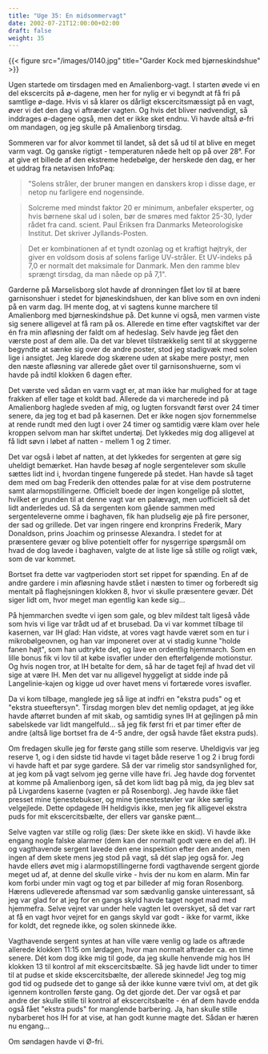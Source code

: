 ```yaml
---
title: "Uge 35: En midsommervagt"
date: 2002-07-21T12:00:00+02:00
draft: false
weight: 35
---
```


{{< figure src="/images/0140.jpg" title="Garder Kock med bjørneskindshue" >}}

Ugen startede om tirsdagen med en Amalienborg-vagt. I starten øvede vi en del ekscercits på ø-dagene, men her for nylig er vi begyndt at få fri på samtlige ø-dage. Hvis vi så klarer os dårligt ekscercitsmæssigt på en vagt, øver vi det den dag vi aftræder vagten. Og hvis det bliver nødvendigt, så inddrages ø-dagene også, men det er ikke sket endnu. Vi havde altså ø-fri om mandagen, og jeg skulle på Amalienborg tirsdag.

Sommeren var for alvor kommet til landet, så det så ud til at blive en meget varm vagt. Og ganske rigtigt - temperaturen nåede helt op på over 28°. For at give et billede af den ekstreme hedebølge, der herskede den dag, er her et uddrag fra netavisen InfoPaq:

> "Solens stråler, der bruner mangen en danskers krop i disse dage, er netop nu farligere end nogensinde.

> Solcreme med mindst faktor 20 er minimum, anbefaler eksperter,
og hvis børnene skal ud i solen, bør de smøres med faktor 25-30, lyder rådet fra
cand. scient. Paul Eriksen fra Danmarks Meteorologiske Institut.
> Det skriver Jyllands-Posten.

> Det er kombinationen af et tyndt ozonlag og et kraftigt højtryk, der giver en voldsom dosis af solens farlige UV-stråler. Et UV-indeks på 7,0 er normalt det maksimale for Danmark. Men den ramme blev sprængt tirsdag, da man nåede op på 7,1".

Garderne på Marselisborg slot havde af dronningen fået lov til at bære garnisonshuer i stedet for bjøneskindshuen, der kan blive som en ovn indeni på en varm dag. IH mente dog, at vi sagtens kunne marchere til Amalienborg med bjørneskindshue på. Det kunne vi også, men varmen viste sig senere alligevel at få ram på os. Allerede en time efter vagtskiftet var der én fra min afløsning der faldt om af hedeslag. Selv havde jeg fået den værste post af dem alle. Da det var blevet tilstrækkelig sent til at skyggerne begyndte at sænke sig over de andre poster, stod jeg stadigvæk med solen lige i ansigtet. Jeg klarede dog skærene uden at skabe mere postyr, men den næste afløsning var allerede gået over til garnisonshuerne, som vi havde på indtil klokken 6 dagen efter.

Det værste ved sådan en varm vagt er, at man ikke har mulighed for at tage frakken af eller tage et koldt bad. Allerede da vi marcherede ind på Amalienborg haglede sveden af mig, og lugten forsvandt først over 24 timer senere, da jeg tog et bad på kasernen. Det er ikke nogen sjov fornemmelse at rende rundt med den lugt i over 24 timer og samtidig være klam over hele kroppen selvom man har skiftet undertøj. Det lykkedes mig dog alligevel at få lidt søvn i løbet af natten - mellem 1 og 2 timer.

Det var også i løbet af natten, at det lykkedes for sergenten at gøre sig uheldigt bemærket. Han havde besøg af nogle sergentelever som skulle sættes lidt ind i, hvordan tingene fungerede på stedet. Han havde så taget dem med om bag Frederik den ottendes palæ for at vise dem postruterne samt alarmopstillingerne. Officielt boede der ingen kongelige på slottet, hvilket er grunden til at denne vagt var en palævagt, men uofficielt så det lidt anderledes ud. Så da sergenten kom gående sammen med sergenteleverne omme i baghaven, fik han pludselig øje på fire personer, der sad og grillede. Det var ingen ringere end kronprins Frederik, Mary Donaldson, prins Joachim og prinsesse Alexandra. I stedet for at præsentere gevær og blive potentielt offer for nysgerrige spørgsmål om hvad de dog lavede i baghaven, valgte de at liste lige så stille og roligt væk, som de var kommet.

Bortset fra dette var vagtperioden stort set rippet for spænding. En af de andre gardere i min afløsning havde stået i næsten to timer og forberedt sig mentalt på flaghejsningen klokken 8, hvor vi skulle præsentere gevær. Dét siger lidt om, hvor meget man egentlig kan kede sig...

På hjemmarchen svedte vi igen som gale, og blev mildest talt ligeså våde som hvis vi lige var trådt ud af et brusebad. Da vi var kommet tilbage til kasernen, var IH glad: Han vidste, at vores vagt havde været som en tur i mikrobølgeovnen, og han var imponeret over at vi stadig kunne "holde fanen højt", som han udtrykte det, og lave en ordentlig hjemmarch. Som en lille bonus fik vi lov til at købe isvafler under den efterfølgende motionstur. Og hvis nogen tror, at IH betalte for dem, så har de taget fejl af hvad det vil sige at være IH. Men det var nu alligevel hyggeligt at sidde inde på Langelinie-kajen og kigge ud over havet mens vi fortærede vores isvafler.

Da vi kom tilbage, manglede jeg så lige at indfri en "ekstra puds" og et "ekstra stueeftersyn". Tirsdag morgen blev det nemlig opdaget, at jeg ikke havde aftørret bunden af mit skab, og samtidig synes IH at gejlingen på min sabelskede var lidt mangelfuld... så jeg fik først fri et par timer efter de andre (altså lige bortset fra de 4-5 andre, der også havde fået ekstra puds).

Om fredagen skulle jeg for første gang stille som reserve. Uheldigvis var jeg reserve 1, og i den sidste tid havde vi taget både reserve 1 og 2 i brug fordi vi havde haft et par syge gardere. Så der var rimelig stor sandsynlighed for, at jeg kom på vagt selvom jeg gerne ville have fri. Jeg havde dog forventet at komme på Amalienborg igen, så det kom lidt bag på mig, da jeg blev sat på Livgardens kaserne (vagten er på Rosenborg). Jeg havde ikke fået presset mine tjenestebukser, og mine tjenestestøvler var ikke særlig velgejlede. Dette opdagede IH heldigvis ikke, men jeg fik alligevel ekstra puds for mit ekscercitsbælte, der ellers var ganske pænt...

Selve vagten var stille og rolig (læs: Der skete ikke en skid). Vi havde ikke engang nogle falske alarmer (dem kan der normalt godt være en del af). IH og vagthavende sergent lavede den ene inspektion efter den anden, men ingen af dem skete mens jeg stod på vagt, så dét slap jeg også for. Jeg havde ellers øvet mig i alarmopstillingerne fordi vagthavende sergent gjorde meget ud af, at denne del skulle virke - hvis der nu kom en alarm. Min far kom forbi under min vagt og tog et par billeder af mig foran Rosenborg. Hærens udleverede aftensmad var som sædvanlig ganske uinteressant, så jeg var glad for at jeg for en gangs skyld havde taget noget mad med hjemmefra. Selve vejret var under hele vagten let overskyet, så det var rart at få en vagt hvor vejret for en gangs skyld var godt - ikke for varmt, ikke for koldt, det regnede ikke, og solen skinnede ikke.

Vagthavende sergent syntes at han ville være venlig og lade os aftræde allerede klokken 11:15 om lørdagen, hvor man normalt aftræder ca. en time senere. Dét kom dog ikke mig til gode, da jeg skulle henvende mig hos IH klokken 13 til kontrol af mit ekscercitsbælte. Så jeg havde lidt under to timer til at pudse et skide ekscercitsbælte, der allerede skinnede! Jeg tog mig god tid og pudsede det to gange så der ikke kunne være tvivl om, at det gik igennem kontrollen første gang. Og det gjorde det. Der var også et par andre der skulle stille til kontrol af ekscercitsbælte - én af dem havde endda også fået "ekstra puds" for manglende barbering. Ja, han skulle stille nybarberet hos IH for at vise, at han godt kunne magte det. Sådan er hæren nu engang...

Om søndagen havde vi Ø-fri.
